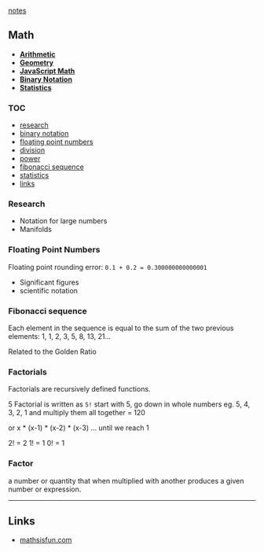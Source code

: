 [notes](../notes.md)

## Math

- **[Arithmetic](arithmetic.md)**
- **[Geometry](geometry.md)**
- **[JavaScript Math](javascript/math.md)**
- **[Binary Notation](binary)**
- **[Statistics](statistics.md)**


### TOC

- [research](#research)
- [binary notation](#binary-notation)
- [floating point numbers](#floating-point0numbers)
- [division](#division)
- [power](#power)
- [fibonacci sequence](#fibonacci-sequence)
- [statistics](#statistics)
- [links](#links)

### Research
- Notation for large numbers
- Manifolds

### Floating Point Numbers

Floating point rounding error: `0.1 + 0.2 = 0.300000000000001`

- Significant figures
- scientific notation

### Fibonacci sequence

Each element in the sequence is equal to the sum of the two previous elements: 1, 1, 2, 3, 5, 8, 13, 21...

Related to the Golden Ratio


### Factorials
Factorials are recursively defined functions.

5 Factorial is written as `5!`
start with 5, go down in whole numbers eg. 5, 4, 3, 2, 1 and multiply them all together  = 120

or x * (x-1) * (x-2) * (x-3) ... until we reach 1

2! = 2
1! = 1
0! = 1


### Factor
a number or quantity that when multiplied with another produces a given number or expression.

---

## Links
- [mathsisfun.com](www.mathsisfun.com)
